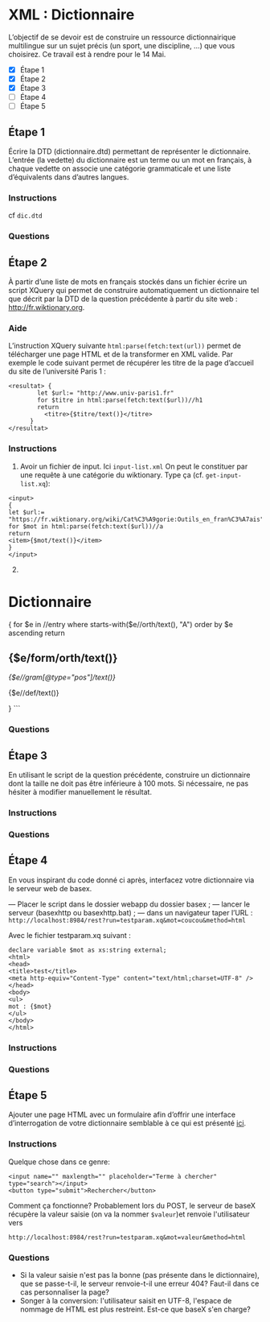 # XML : Dictionnaire

L’objectif de se devoir est de construire un ressource dictionnairique multilingue sur un sujet précis (un sport, une discipline, …) que vous choisirez. Ce travail est à rendre pour le 14 Mai.

* [x] Étape 1
* [x] Étape 2
* [x] Étape 3
* [ ] Étape 4
* [ ] Étape 5

## Étape 1

Écrire la DTD (dictionnaire.dtd) permettant de représenter le dictionnaire. L’entrée (la vedette) du dictionnaire est un terme ou un mot en français, à chaque vedette on associe une catégorie grammaticale et une liste d’équivalents dans d’autres langues.

### Instructions

cf `dic.dtd`

### Questions

## Étape 2

À partir d’une liste de mots en français stockés dans un fichier écrire un script XQuery qui permet de construire automatiquement un dictionnaire tel que décrit par la DTD de la question précédente à partir du site web : http://fr.wiktionary.org.

### Aide

L’instruction XQuery suivante `html:parse(fetch:text(url))` permet de télécharger une page HTML et de la transformer en XML valide. Par exemple le code suivant permet de récupérer les titre de la page d’accueil du site de l’université Paris 1 :
```
<resultat> {
        let $url:= "http://www.univ-paris1.fr"
        for $titre in html:parse(fetch:text($url))//h1
        return
          <titre>{$titre/text()}</titre>
      }
</resultat>
```

### Instructions


1. Avoir un fichier de input. Ici `input-list.xml`
  On peut le constituer par une requête à une catégorie du wiktionary. Type ça (cf. `get-input-list.xq`):
  ```
  <input>
{
let $url:= "https://fr.wiktionary.org/wiki/Cat%C3%A9gorie:Outils_en_fran%C3%A7ais"
for $mot in html:parse(fetch:text($url))//a
return
<item>{$mot/text()}</item>
}
</input>
  ```
2. ```
<html lang="fr">
  <head>
    <title>Dictionnaire</title>
    <meta charset="utf-8" />
  </head>
  <body>
    <h1>Dictionnaire</h1>
    {
    for $e in //entry
    where starts-with($e//orth/text(), "A")
    order by $e ascending
    return
      <article>
      <h2>{$e/form/orth/text()}</h2>
      <i>{$e//gram[@type="pos"]/text()}</i>
      <p>{$e//def/text()}</p>
      </article>
    }
  </body>
</html>
```

### Questions

## Étape 3

En utilisant le script de la question précédente, construire un dictionnaire dont la taille ne doit pas être inférieure à 100 mots.
Si nécessaire, ne pas hésiter à modifier manuellement le résultat.

### Instructions
### Questions

## Étape 4

En vous inspirant du code donné ci après, interfacez votre dictionnaire via le serveur web de basex.

— Placer le script dans le dossier webapp du dossier basex ; — lancer le serveur (basexhttp ou basexhttp.bat) ;
— dans un navigateur taper l’URL : `http://localhost:8984/rest?run=testparam.xq&mot=coucou&method=html`

Avec le fichier testparam.xq suivant :
```
declare variable $mot as xs:string external;
<html>
<head>
<title>test</title>
<meta http-equiv="Content-Type" content="text/html;charset=UTF-8" />
</head>
<body>
<ul>
mot : {$mot}
</ul>
</body>
</html>
```

### Instructions
### Questions

## Étape 5

Ajouter une page HTML avec un formulaire afin d’offrir une interface d’interrogation de votre dictionnaire semblable à ce qui est présenté [ici](./apercu.png).

### Instructions

Quelque chose dans ce genre:
```
<input name="" maxlength="" placeholder="Terme à chercher" type="search"></input>
<button type="submit">Rechercher</button>
```

Comment ça fonctionne?
Probablement lors du POST, le serveur de baseX récupère la valeur saisie (on va la nommer `$valeur`)et renvoie l'utilisateur vers
```
http://localhost:8984/rest?run=testparam.xq&mot=valeur&method=html
```

### Questions

* Si la valeur saisie n'est pas la bonne (pas présente dans le dictionnaire), que se passe-t-il, le serveur renvoie-t-il une erreur 404? Faut-il dans ce cas personnaliser la page?
* Songer à la conversion: l'utilisateur saisit en UTF-8, l'espace de nommage de HTML est plus restreint. Est-ce que baseX s'en charge?

